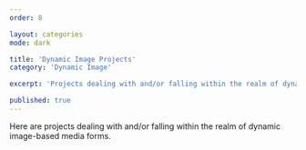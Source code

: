 ```yaml
---
order: 8

layout: categories
mode: dark

title: 'Dynamic Image Projects'
category: 'Dynamic Image'

excerpt: 'Projects dealing with and/or falling within the realm of dynamic image-based media forms.'

published: true
---
```


Here are projects dealing with and/or falling within the realm of dynamic image-based media forms.
